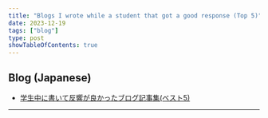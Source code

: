 ```yaml
---
title: "Blogs I wrote while a student that got a good response (Top 5)"
date: 2023-12-19
tags: ["blog"]
type: post
showTableOfContents: true
---
```


## Blog (Japanese)
- [学生中に書いて反響が良かったブログ記事集(ベスト5)](https://scgajge12.hatenablog.com/entry/student_blog_best_5)

---
